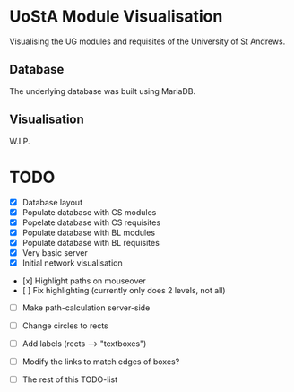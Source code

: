 # UoStA Module Visualisation
Visualising the UG modules and requisites of the University of St Andrews.

## Database
The underlying database was built using MariaDB.

## Visualisation
W.I.P.

# TODO
- [x] Database layout  
- [x] Populate database with CS modules  
- [x] Popelate database with CS requisites  
- [x] Populate database with BL modules  
- [x] Populate database with BL requisites  
- [x] Very basic server  
- [x] Initial network visualisation  
- [x] Highlight paths on mouseover  
- [ ] Fix highlighting (currently only does 2 levels, not all)  
- [ ] Make path-calculation server-side  
- [ ] Change circles to rects  
- [ ] Add labels (rects --> "textboxes")  
- [ ] Modify the links to match edges of boxes?  
- [ ] The rest of this TODO-list  

